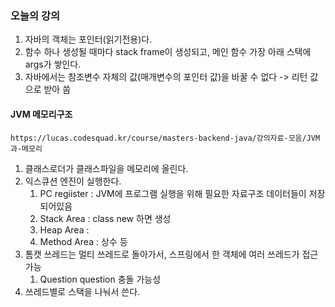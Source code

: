### 오늘의 강의

1. 자바의 객체는 포인터(읽기전용)다.
2. 함수 하나 생성될 때마다 stack frame이 생성되고, 메인 함수 가장 아래 스택에 args가 쌓인다.
3. 자바에서는 참조변수 자체의 값(매개변수의 포인터 값)을 바꿀 수 없다 -> 리턴 값으로 받아 씀

#### JVM 메모리구조

```
https://lucas.codesquad.kr/course/masters-backend-java/강의자료-모음/JVM과-메모리
```

1. 클래스로더가 클래스파일을 메모리에 올린다.
2. 익스큐션 엔진이 실행한다.
   1. PC regiister : JVM에 프로그램 실행을 위해 필요한 자료구조 데이터들이 저장되어있음
   2. Stack Area : class new 하면 생성
   3. Heap Area : 
   4. Method Area : 상수 등
3. 톰캣 쓰레드는 멀티 쓰레드로 돌아가서, 스프링에서  한 객체에 여러 쓰레드가 접근가능
   1. Question question 충돌 가능성
4. 쓰레드별로 스택을 나눠서 쓴다.
